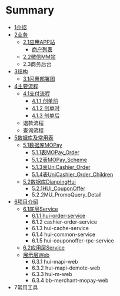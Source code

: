 # Summary

* [1介绍](README.md)
* [2业务](yewumd.md)
   * [2.1应用APP站](application.md)
       * [商户列表](shanghu_lie_biao_md.md)
   * [2.2微信MM站](wei_xin_mm_zhan.md)
   * 2.3商务后台
* [3结构](structure.md)
   * [3.1闪惠部署图](31shan_hui_bu_shu_tu.md)
* [4主要流程](process.md)
   * [4.1支付流程](zhi_fu_liu_cheng.md)
       * [4.1.1 创单前](311yong_hu_cao_zuo.md)
       * [4.1.2 创单时](312_shan_hui_ding_dan_ff0d_chuang_dan.md)
       * [4.1.3 创单后](413_chuang_dan_hou.md)
   * 退款流程
   * 查询流程
* [5数据库及常用表](shu_ju_ku_ji_chang_yong_biao.md)
   * [5.1数据库MOPay](shu_ju_ku_mopay.md)
       * [5.1.1表MOPay_Order](biao_mopay_order.md)
       * [5.1.2表MOPay_Scheme](biao_mopay_scheme.md)
       * [5.1.3表UniCashier_Order](biao_unicashier_order.md)
       * [5.1.4表UniCashier_Order_Children](biao_unicashier_order_children.md)
   * [5.2数据库DianpingHui](shu_ju_ku_dianpinghui.md)
       * [5.2.1HUI_CouponOffer](huicouponoffer.md)
       * 5.2.2MU_PromoQuery_Detail
* [6项目介绍](xiang_mu_jie_shao.md)
   * [6.1底层Service](di_ceng_service.md)
       * [6.1.1 hui-order-service](611_hui-order-service.md)
       * 6.1.2 cashier-order-service
       * 6.1.3 hui-cache-service
       * 6.1.4 hui-common-service
       * 6.1.5 hui-couponoffer-rpc-service
   * [6.2应用层Service](62ying_yong_ceng_service.md)
   * [展示层Web](zhan_shi_ceng_web.md)
       * 6.3.1 hui-mapi-web
       * 6.3.2 hui-mapi-demote-web
       * 6.3.3 hui-m-web
       * 6.3.4 bb-merchant-mopay-web
* 7常用工具


